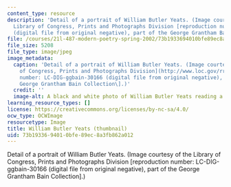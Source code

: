 ```yaml
---
content_type: resource
description: 'Detail of a portrait of William Butler Yeats. (Image courtesy of the
  Library of Congress, Prints and Photographs Division [reproduction number: LC-DIG-ggbain-30166
  (digital file from original negative), part of the George Grantham Bain Collection].)'
file: /courses/21l-487-modern-poetry-spring-2002/73b1933694010bfe89ec8a3fb862a012_21l-487s02-th.jpg
file_size: 5208
file_type: image/jpeg
image_metadata:
  caption: 'Detail of a portrait of William Butler Yeats. (Image courtesy of the [Library
    of Congress, Prints and Photographs Division](http://www.loc.gov/rr/print/) \[reproduction
    number: LC-DIG-ggbain-30166 (digital file from original negative), part of the
    George Grantham Bain Collection\].)'
  credit: ''
  image-alt: A black and white photo of William Butler Yeats reading a book.
learning_resource_types: []
license: https://creativecommons.org/licenses/by-nc-sa/4.0/
ocw_type: OCWImage
resourcetype: Image
title: William Butler Yeats (thumbnail)
uid: 73b19336-9401-0bfe-89ec-8a3fb862a012
---
```

Detail of a portrait of William Butler Yeats. (Image courtesy of the Library of Congress, Prints and Photographs Division [reproduction number: LC-DIG-ggbain-30166 (digital file from original negative), part of the George Grantham Bain Collection].)
